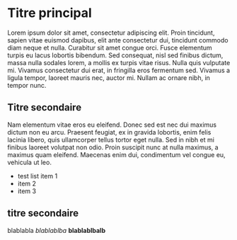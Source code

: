 # Titre principal

Lorem ipsum dolor sit amet, consectetur adipiscing elit. Proin tincidunt, sapien vitae euismod dapibus, elit ante consectetur dui, tincidunt commodo diam neque et nulla. Curabitur sit amet congue orci. Fusce elementum turpis eu lacus lobortis bibendum. Sed consequat, nisl sed finibus dictum, massa nulla sodales lorem, a mollis ex turpis vitae risus. Nulla quis vulputate mi. Vivamus consectetur dui erat, in fringilla eros fermentum sed. Vivamus a ligula tempor, laoreet mauris nec, auctor mi. Nullam ac ornare nibh, in tempor nunc.


##  Titre secondaire

Nam elementum vitae eros eu eleifend. Donec sed est nec dui maximus dictum non eu arcu. Praesent feugiat, ex in gravida lobortis, enim felis lacinia libero, quis ullamcorper tellus tortor eget nulla. Sed in nibh et mi finibus laoreet volutpat non odio. Proin suscipit nunc at nulla maximus, a maximus quam eleifend. Maecenas enim dui, condimentum vel congue eu, vehicula ut leo.

- test list item 1
- item 2
- item 3


## titre secondaire

blablabla *blablablba* **blablablbalb**
